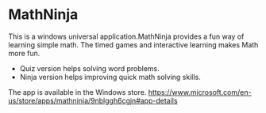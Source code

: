 # MathNinja

This is a windows universal application.MathNinja provides a fun way of learning simple math.  The timed games and interactive learning makes Math more fun. 
* Quiz version helps solving word problems. 
* Ninja version helps improving quick math solving skills.  

The app is available in the Windows store.
https://www.microsoft.com/en-us/store/apps/mathninja/9nblggh6cgjn#app-details
